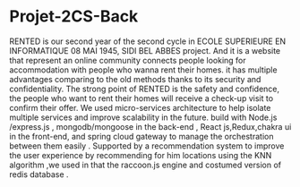 # Projet-2CS-Back
RENTED is our second year of the second cycle in ECOLE SUPERIEURE EN INFORMATIQUE 08 MAI 1945, SIDI BEL ABBES project.
And it is a website that represent an online community connects people looking for accommodation with people who wanna rent their homes. 
it has multiple advantages comparing to the old methods thanks to its security and confidentiality.
The strong point of RENTED is the safety and confidence, the people who want to rent their homes will receive a check-up visit to confirm their offer. 
We used micro-services architecture to help isolate multiple services and improve scalability in the future. 
build with Node.js /express.js , mongodb/mongoose in the back-end , React js,Redux,chakra ui in the front-end,
and spring cloud gateway to manage the orchestration between them easily . 
Supported by a recommendation system to improve the user experience by recommending for him locations using the KNN algorithm 
,we used in that the raccoon.js engine and costumed version of redis database .
